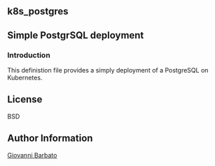 ## k8s_postgres

## Simple PostgrSQL deployment 

### Introduction

This definistion file provides a simply deployment of a PostgreSQL on Kubernetes.

License
-------

BSD

Author Information
------------------

[Giovanni Barbato](https://github.com/GioBVVF)
